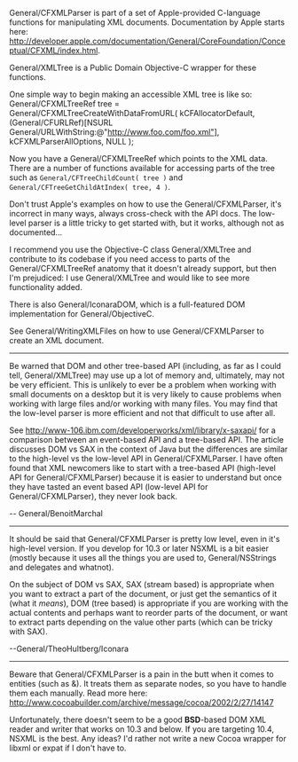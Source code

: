 General/CFXMLParser is part of a set of Apple-provided C-language functions for manipulating XML documents. Documentation by Apple starts here: http://developer.apple.com/documentation/General/CoreFoundation/Conceptual/CFXML/index.html.

General/XMLTree is a Public Domain Objective-C wrapper for these functions.

One simple way to begin making an accessible XML tree is like so:
    General/CFXMLTreeRef tree = General/CFXMLTreeCreateWithDataFromURL(
    kCFAllocatorDefault,
    (General/CFURLRef)[NSURL General/URLWithString:@"http://www.foo.com/foo.xml"],
    kCFXMLParserAllOptions,
    NULL );

Now you have a General/CFXMLTreeRef which points to the XML data. There are a number of functions available for accessing parts of the tree such as <code>General/CFTreeChildCount( tree )</code> and <code>General/CFTreeGetChildAtIndex( tree, 4 )</code>.

Don't trust Apple's examples on how to use the General/CFXMLParser, it's incorrect in many ways, always cross-check with the API docs. The low-level parser is a little tricky to get started with, but it works, although not as documented...

I recommend you use the Objective-C class General/XMLTree and contribute to its codebase if you need access to parts of the General/CFXMLTreeRef anatomy that it doesn't already support, but then I'm prejudiced: I use General/XMLTree and would like to see more functionality added.

There is also General/IconaraDOM, which is a full-featured DOM implementation for General/ObjectiveC.

See General/WritingXMLFiles on how to use General/CFXMLParser to create an XML document.

----

Be warned that DOM and other tree-based API (including, as far as I could tell, General/XMLTree) may use up a lot of memory and, ultimately, may not be very efficient. This is unlikely to ever be a problem when working with small documents on a desktop but it is very likely to cause problems when working with large files and/or working with many files. You may find that the low-level parser is more efficient and not that difficult to use after all.

See http://www-106.ibm.com/developerworks/xml/library/x-saxapi/ for a comparison between an event-based API and a tree-based API. The article discusses DOM vs SAX in the context of Java but the differences are similar to the high-level vs the low-level API in General/CFXMLParser. I have often found that XML newcomers like to start with a tree-based API (high-level API for General/CFXMLParser) because it is easier to understand but once they have tasted an event based API (low-level API for General/CFXMLParser), they never look back.

-- General/BenoitMarchal

----

It should be said that General/CFXMLParser is pretty low level, even in it's high-level version. If you develop for 10.3 or later NSXML is a bit easier (mostly because it uses all the things you are used to, General/NSStrings and delegates and whatnot).

On the subject of DOM vs SAX, SAX (stream based) is appropriate when you want to extract a part of the document, or just get the semantics of it (what it *means*), DOM (tree based) is appropriate if you are working with the actual contents and perhaps want to reorder parts of the document, or want to extract parts depending on the value other parts (which can be tricky with SAX).

--General/TheoHultberg/Iconara

----

Beware that General/CFXMLParser is a pain in the butt when it comes to entities (such as &amp;). It treats them as separate nodes, so you have to handle them each manually. Read more here: http://www.cocoabuilder.com/archive/message/cocoa/2002/2/27/14147

Unfortunately, there doesn't seem to be a good **BSD**-based DOM XML reader and writer that works on 10.3 and below. If you are targeting 10.4, NSXML is the best. Any ideas? I'd rather not write a new Cocoa wrapper for libxml or expat if I don't have to.